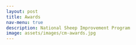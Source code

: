 ```yaml
---
layout: post
title: Awards
nav-menu: true
description: National Sheep Improvement Program
image: assets/images/cm-awards.jpg
---
```


